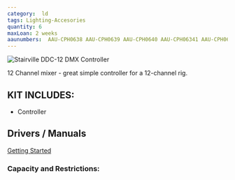 ```yaml
---
category:  ld
tags: Lighting-Accesories
quantity: 6
maxLoan: 2 weeks
aaunumbers:  AAU-CPH0638 AAU-CPH0639 AAU-CPH0640 AAU-CPH06341 AAU-CPH0642 AAU-CPH0643
---
```

![Stairville DDC-12 DMX Controller](https://thumbs.static-thomann.de/thumb/padthumb600x600/pics/bdb/_25/258125/10221501_800.jpg)

12 Channel mixer - great simple controller for a 12-channel rig.
## KIT INCLUDES:
- Controller

## Drivers / Manuals
[Getting Started](https://www.pdfmanualer.dk/stairville/ddc-12/manual)



### Capacity and Restrictions:
